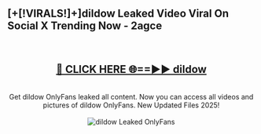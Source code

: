 <h2>[+[!VIRALS!]+]dildow Leaked Video Viral On Social X Trending Now - 2agce</h2>
<br>
<div align="center">
<h2><a href="https://libra.edu.pl?dildow" rel="nofollow">🔴 CLICK HERE 🌐==►► dildow</a></h2>
<br>
Get dildow OnlyFans leaked all content. Now you can access all videos and pictures of dildow OnlyFans. New Updated Files 2025!
<br>
<br>
<a href="https://libra.edu.pl?dildow" rel="nofollow" data-target="animated-image.originalLink"><img src="https://i.ibb.co.com/WyWwxjT/player-gif2.gif" alt="dildow Leaked OnlyFans" style="max-width: 100%; display: inline-block;" data-target="animated-image.originalImage"></a>
</div>
<br>